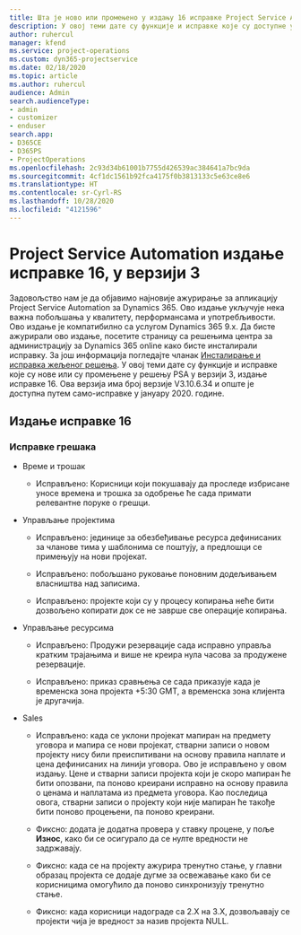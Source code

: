 ```yaml
---
title: Шта је ново или промењено у издању 16 исправке Project Service Automation верзије 3
description: У овој теми дате су функције и исправке које су доступне у издању 16 исправке за Project Service Automation верзије 3.
author: ruhercul
manager: kfend
ms.service: project-operations
ms.custom: dyn365-projectservice
ms.date: 02/18/2020
ms.topic: article
ms.author: ruhercul
audience: Admin
search.audienceType:
- admin
- customizer
- enduser
search.app:
- D365CE
- D365PS
- ProjectOperations
ms.openlocfilehash: 2c93d34b61001b7755d426539ac384641a7bc9da
ms.sourcegitcommit: 4cf1dc1561b92fca4175f0b3813133c5e63ce8e6
ms.translationtype: HT
ms.contentlocale: sr-Cyrl-RS
ms.lasthandoff: 10/28/2020
ms.locfileid: "4121596"
---
```

# <a name="project-service-automation-update-release-16-v3"></a>Project Service Automation издање исправке 16, у верзији 3

Задовољство нам је да објавимо најновије ажурирање за апликацију Project Service Automation за Dynamics 365. Ово издање укључује нека важна побољшања у квалитету, перформансама и употребљивости.  Ово издање је компатибилно са услугом Dynamics 365 9.x. Да бисте ажурирали ово издање, посетите страницу са решењима центра за администрацију за Dynamics 365 online како бисте инсталирали исправку. За још информација погледајте чланак [Инсталирање и исправка жељеног решења](https://docs.microsoft.com/dynamics365/project-service/upgrade-psa-home-page).
У овој теми дате су функције и исправке које су нове или су промењене у решењу PSA у верзији 3, издање исправке 16. Ова верзија има број верзије V3.10.6.34 и опште је доступна путем само-исправке у јануару 2020. године.


## <a name="update-release-16"></a>Издање исправке 16

### <a name="bug-fixes"></a>Исправке грешака

-   Време и трошак

    -   Исправљено: Корисници који покушавају да проследе избрисане уносе времена и трошка за одобрење ће сада примати релевантне поруке о грешци.

-   Управљање пројектима

    -   Исправљено: јединице за обезбеђивање ресурса дефинисаних за чланове тима у шаблонима се поштују, а предлошци се примењују на нови пројекат.

    -   Исправљено: побољшано руковање поновним додељивањем власништва над записима.

    -   Исправљено: пројекте који су у процесу копирања неће бити дозвољено копирати док се не заврше све операције копирања.

-   Управљање ресурсима

    -   Исправљено: Продужи резервације сада исправно управља кратким трајањима и више не креира нула часова за продужене резервације.

    -   Исправљено: приказ сравњења се сада приказује када је временска зона пројекта +5:30 GMT, а временска зона клијента је другачија.

-   Sales

    -   Исправљено: када се уклони пројекат мапиран на предмету уговора и мапира се нови пројекат, стварни записи о новом пројекту нису били преиспитивани на основу правила наплате и цена дефинисаних на линији уговора. Ово је исправљено у овом издању. Цене и стварни записи пројекта који је скоро мапиран ће бити опозвани, па поново креирани исправно на основу правила о ценама и наплатама из предмета уговора. Као последица овога, стварни записи о пројекту који није мапиран ће такође бити поново процењени, па поново креирани.

    -   Фиксно: додата је додатна провера у ставку процене, у поље **Износ**, како би се осигурало да се нулте вредности не задржавају.

    -   Фиксно: када се на пројекту ажурира тренутно стање, у главни образац пројекта се додаје дугме за освежавање како би се корисницима омогућило да поново синхронизују тренутно стање.

    -   Фиксно: када корисници надограде са 2.X на 3.X, дозвољавају се пројекти чија је вредност за назив пројекта NULL.

